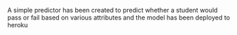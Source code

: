 A simple predictor has been created to predict whether a student would pass or fail based on various attributes and the model has been deployed to heroku
